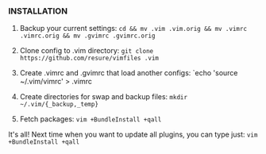 ### INSTALLATION

1. Backup your current settings:
`cd && mv .vim .vim.orig && mv .vimrc .vimrc.orig && mv .gvimrc .gvimrc.orig`

2. Clone config to .vim directory:
`git clone https://github.com/resure/vimfiles .vim`

3. Create .vimrc and .gvimrc that load another configs:
`echo 'source ~/.vim/vimrc' > .vimrc

4. Create directories for swap and backup files:
`mkdir ~/.vim/{_backup,_temp}`

5. Fetch packages:
`vim +BundleInstall +qall`

It's all! Next time when you want to update all plugins, you can type just:
`vim +BundleInstall +qall`

